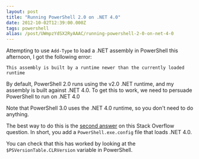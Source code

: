 ```yaml
---
layout: post
title: "Running PowerShell 2.0 on .NET 4.0"
date: 2012-10-02T12:39:00.000Z
tags: powershell
alias: /post/UWmpzYdSX2RyAAAC/running-powershell-2-0-on-net-4-0
---
```


Attempting to use `Add-Type` to load a .NET assembly in PowerShell this afternoon, I got the following error:

    This assembly is built by a runtime newer than the currently loaded runtime
    
By default, PowerShell 2.0 runs using the v2.0 .NET runtime, and my assembly is built
against .NET 4.0. To get this to work, we need to persuade PowerShell to run on .NET 4.0

Note that PowerShell 3.0 uses the .NET 4.0 runtime, so you don't need to do anything.

The best way to do this is the [second answer](http://stackoverflow.com/a/5069146/8446)
on this Stack Overflow question. In short, you add a `PowerShell.exe.config` file that loads .NET 4.0.

You can check that this has worked by looking at the `$PSVersionTable.CLRVersion` variable in PowerShell.
